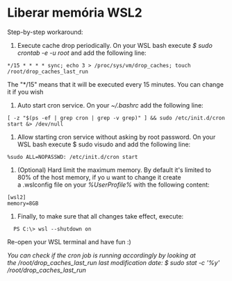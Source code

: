 # Liberar memória WSL2

Step-by-step workaround:

1. Execute cache drop periodically. On your WSL bash execute _$ sudo crontab -e -u root_ and add the following line:
  ~~~ terminal
  */15 * * * * sync; echo 3 > /proc/sys/vm/drop_caches; touch /root/drop_caches_last_run
  ~~~
  The "*/15" means that it will be executed every 15 minutes. You can change it if you wish

1. Auto start cron service. On your _~/.bashrc_ add the following line:
  ~~~ terminal
  [ -z "$(ps -ef | grep cron | grep -v grep)" ] && sudo /etc/init.d/cron start &> /dev/null
  ~~~

1. Allow starting cron service without asking by root password. On your WSL bash execute $ sudo visudo and add the following line:
  ~~~ terminal
  %sudo ALL=NOPASSWD: /etc/init.d/cron start
  ~~~

1. (Optional) Hard limit the maximum memory. By default it's limited to 80% of the host memory, if yo	u want to change it create a .wslconfig file on your _%UserProfile%_ with the following content:
  ~~~
  [wsl2]
  memory=8GB
  ~~~

1. Finally, to make sure that all changes take effect, execute:
  ~~~ terminal
    PS C:\> wsl --shutdown on
  ~~~
  Re-open your WSL terminal and have fun :)

_You can check if the cron job is running accordingly by looking at the /root/drop_caches_last_run last modification date: $ sudo stat -c '%y' /root/drop_caches_last_run_